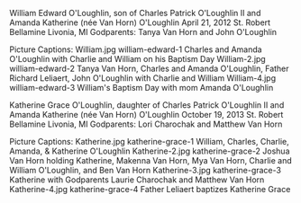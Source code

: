 William Edward O'Loughlin, son of Charles Patrick O'Loughlin II and Amanda Katherine (née Van Horn) O'Loughlin
April 21, 2012 
St. Robert Bellamine
Livonia, MI
Godparents: Tanya Van Horn and John O'Loughlin

Picture Captions:
William.jpg william-edward-1
Charles and Amanda O'Loughlin with Charlie and William on his Baptism Day
William-2.jpg william-edward-2
Tanya Van Horn, Charles  and Amanda O'Loughlin, Father Richard Leliaert, John O'Loughlin with Charlie and William
William-4.jpg william-edward-3
William's Baptism Day with mom Amanda  O'Loughlin


Katherine Grace O'Loughlin, daughter of Charles Patrick O'Loughlin II and Amanda Katherine (née Van Horn) O'Loughlin
October 19, 2013
St. Robert Bellamine
Livonia, MI
Godparents: Lori Charochak and Matthew Van Horn

Picture Captions:
Katherine.jpg katherine-grace-1
William, Charles, Charlie, Amanda, & Katherine O'Loughlin
Katherine-2.jpg katherine-grace-2
Joshua Van Horn holding Katherine, Makenna Van Horn, Mya Van Horn, Charlie and William O'Loughlin, and Ben Van Horn
Katherine-3.jpg katherine-grace-3
Katherine with Godparents Laurie Charochak and Matthew Van Horn
Katherine-4.jpg katherine-grace-4
Father Leliaert baptizes Katherine Grace 